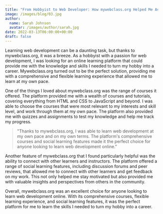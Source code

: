 ```yaml
---
title: "From Hobbyist to Web Developer: How mywebclass.org Helped Me Achieve My Dream"
image: /images/blog/03.jpg
author:
  name: Sarah Johnson
  avatar: /images/author/sarah.jpg
date: 2022-03-13T06:00:00+00:00
draft: false
---
```


Learning web development can be a daunting task, but thanks to mywebclass.org, it was a breeze. As a hobbyist with a passion for web development, I was looking for an online learning platform that could provide me with the knowledge and skills I needed to turn my hobby into a career. Mywebclass.org turned out to be the perfect solution, providing me with a comprehensive and flexible learning experience that allowed me to learn at my own pace.

One of the things I loved about mywebclass.org was the range of courses it offered. The platform provided me with a wealth of courses and tutorials, covering everything from HTML and CSS to JavaScript and beyond. I was able to choose the courses that were most relevant to my interests and skill level, and work through them at my own pace. The platform also provided me with quizzes and assignments to test my knowledge and help me track my progress.

<Blockquote name="Sarah Johnson">"Thanks to mywebclass.org, I was able to learn web development at my own pace and on my own terms. The platform's comprehensive courses and social learning features made it the perfect choice for anyone looking to learn web development online."</blockquote>

Another feature of mywebclass.org that I found particularly helpful was the ability to connect with other learners and instructors. The platform offered a range of social learning features, including discussion forums and peer reviews, that allowed me to connect with other learners and get feedback on my work. This not only helped me stay motivated but also provided me with valuable insights and perspectives from others in the community.

Overall, mywebclass.org was an excellent choice for anyone looking to learn web development online. With its comprehensive courses, flexible learning experience, and social learning features, it was the perfect platform for me to learn the skills I needed to turn my hobby into a career.